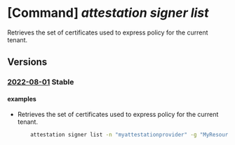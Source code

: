 # [Command] _attestation signer list_

Retrieves the set of certificates used to express policy for the     current tenant.

## Versions

### [2022-08-01](/Resources/data-plane:microsoft.attestation/L2NlcnRpZmljYXRlcw==/2022-08-01.xml) **Stable**

<!-- data-plane:microsoft.attestation /certificates 2022-08-01 -->

#### examples

- Retrieves the set of certificates used to express policy for the current tenant.
    ```bash
        attestation signer list -n "myattestationprovider" -g "MyResourceGroup"
    ```
